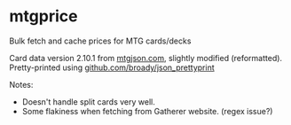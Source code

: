 mtgprice
========

Bulk fetch and cache prices for MTG cards/decks

Card data version 2.10.1 from [mtgjson.com](http://mtgjson.com), slightly modified (reformatted).
Pretty-printed using [github.com/broady/json_prettyprint](https://github.com/broady/json_prettyprint)

Notes:

  * Doesn't handle split cards very well.
  * Some flakiness when fetching from Gatherer website. (regex issue?)
